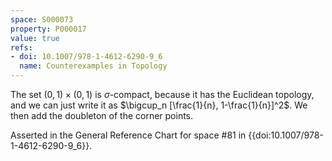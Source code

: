 ```yaml
---
space: S000073
property: P000017
value: true
refs:
- doi: 10.1007/978-1-4612-6290-9_6
  name: Counterexamples in Topology
---
```


The set $(0,1) \times (0,1)$ is $\sigma$-compact, because it has the Euclidean topology, and we can just write it as $\bigcup_n [\frac{1}{n}, 1-\frac{1}{n}]^2$. We then add the doubleton of the corner points.

Asserted in the General Reference Chart for space #81 in
{{doi:10.1007/978-1-4612-6290-9_6}}.

